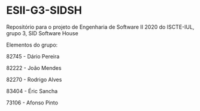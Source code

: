 # ESII-G3-SIDSH
Repositório para o projeto de Engenharia de Software II 2020 do ISCTE-IUL, grupo 3, SID Software House

Elementos do grupo:

82745 - Dário Pereira

82222 - João Mendes

82270 - Rodrigo Alves

83404 - Éric Sancha

73106 - Afonso Pinto

